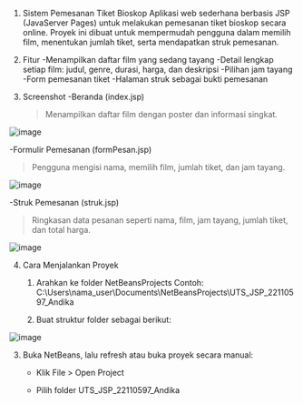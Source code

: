 1. Sistem Pemesanan Tiket Bioskop
   Aplikasi web sederhana berbasis JSP (JavaServer Pages) untuk melakukan pemesanan tiket bioskop secara online. Proyek ini dibuat untuk mempermudah pengguna dalam memilih film, menentukan jumlah tiket, serta mendapatkan struk pemesanan.
   
2. Fitur
   -Menampilkan daftar film yang sedang tayang
   -Detail lengkap setiap film: judul, genre, durasi, harga, dan deskripsi
   -Pilihan jam tayang
   -Form pemesanan tiket
   -Halaman struk sebagai bukti pemesanan

3. Screenshot
   -Beranda (index.jsp)
   >Menampilkan daftar film dengan poster dan informasi singkat.

![image](https://github.com/user-attachments/assets/535a9c3f-b048-4539-86c5-8b8879b5f84f)

   -Formulir Pemesanan (formPesan.jsp)
   >Pengguna mengisi nama, memilih film, jumlah tiket, dan jam tayang.

![image](https://github.com/user-attachments/assets/7ac5fcc1-a6b8-42dc-a563-76274725d8ac)

   -Struk Pemesanan (struk.jsp)
   >Ringkasan data pesanan seperti nama, film, jam tayang, jumlah tiket, dan total harga.

![image](https://github.com/user-attachments/assets/d154d342-a372-4053-b1a4-fbc4ec2c9f72)

4. Cara Menjalankan Proyek
   1. Arahkan ke folder NetBeansProjects
      Contoh: C:\Users\nama_user\Documents\NetBeansProjects\UTS_JSP_22110597_Andika

   2. Buat struktur folder sebagai berikut:

![image](https://github.com/user-attachments/assets/dce0b9af-b104-4045-baaf-2dd06928a4e8)

   3. Buka NetBeans, lalu refresh atau buka proyek secara manual:

      - Klik File > Open Project

      - Pilih folder UTS_JSP_22110597_Andika



